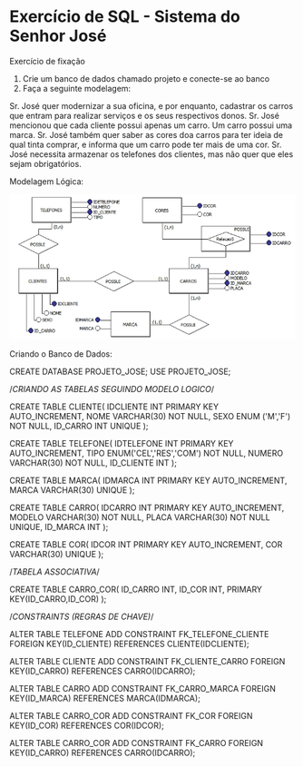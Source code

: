 # Exercício de SQL - Sistema do Senhor José

Exercício de fixação
1) Crie um banco de dados chamado projeto e conecte-se ao banco
2) Faça a seguinte modelagem:

Sr. José quer modernizar a sua oficina, e por enquanto, cadastrar os carros que entram para realizar serviços e os seus respectivos donos.
Sr. José mencionou que cada cliente possui apenas um carro. Um carro possui uma marca. Sr. José também quer saber as cores doa carros para 
ter ideia de qual tinta comprar, e informa que um carro pode ter mais de uma cor. Sr. José necessita armazenar os telefones dos clientes, 
mas não quer que eles sejam obrigatórios.


Modelagem Lógica:

  ![MODELO_JOSE](https://github.com/karendiz/ex_SQL/blob/main/MODELO_JOSE.jpg)
  
  
Criando o Banco de Dados:

CREATE DATABASE PROJETO_JOSE;
USE PROJETO_JOSE;

/*CRIANDO AS TABELAS SEGUINDO MODELO LOGICO*/

CREATE TABLE CLIENTE(
	IDCLIENTE INT PRIMARY KEY AUTO_INCREMENT,
	NOME VARCHAR(30) NOT NULL,
	SEXO ENUM ('M','F') NOT NULL,
	ID_CARRO INT UNIQUE
);

CREATE TABLE TELEFONE(
	IDTELEFONE INT PRIMARY KEY AUTO_INCREMENT,
	TIPO ENUM('CEL','RES','COM') NOT NULL,
	NUMERO VARCHAR(30) NOT NULL,
	ID_CLIENTE INT
);

CREATE TABLE MARCA(
	IDMARCA INT PRIMARY KEY AUTO_INCREMENT,
	MARCA VARCHAR(30) UNIQUE
);

CREATE TABLE CARRO(
	IDCARRO INT PRIMARY KEY AUTO_INCREMENT,
	MODELO VARCHAR(30) NOT NULL,
	PLACA VARCHAR(30) NOT NULL UNIQUE,
	ID_MARCA INT
);

CREATE TABLE COR(
	IDCOR INT PRIMARY KEY AUTO_INCREMENT,
	COR VARCHAR(30) UNIQUE
);

/*TABELA ASSOCIATIVA*/

CREATE TABLE CARRO_COR(
	ID_CARRO INT,
	ID_COR INT,
	PRIMARY KEY(ID_CARRO,ID_COR)
);

/*CONSTRAINTS (REGRAS DE CHAVE)*/

ALTER TABLE TELEFONE
ADD CONSTRAINT FK_TELEFONE_CLIENTE
FOREIGN KEY(ID_CLIENTE)
REFERENCES CLIENTE(IDCLIENTE);

ALTER TABLE CLIENTE
ADD CONSTRAINT FK_CLIENTE_CARRO
FOREIGN KEY(ID_CARRO)
REFERENCES CARRO(IDCARRO);

ALTER TABLE CARRO
ADD CONSTRAINT FK_CARRO_MARCA
FOREIGN KEY(ID_MARCA)
REFERENCES MARCA(IDMARCA);

ALTER TABLE CARRO_COR
ADD CONSTRAINT FK_COR
FOREIGN KEY(ID_COR)
REFERENCES COR(IDCOR);

ALTER TABLE CARRO_COR
ADD CONSTRAINT FK_CARRO
FOREIGN KEY(ID_CARRO)
REFERENCES CARRO(IDCARRO);
